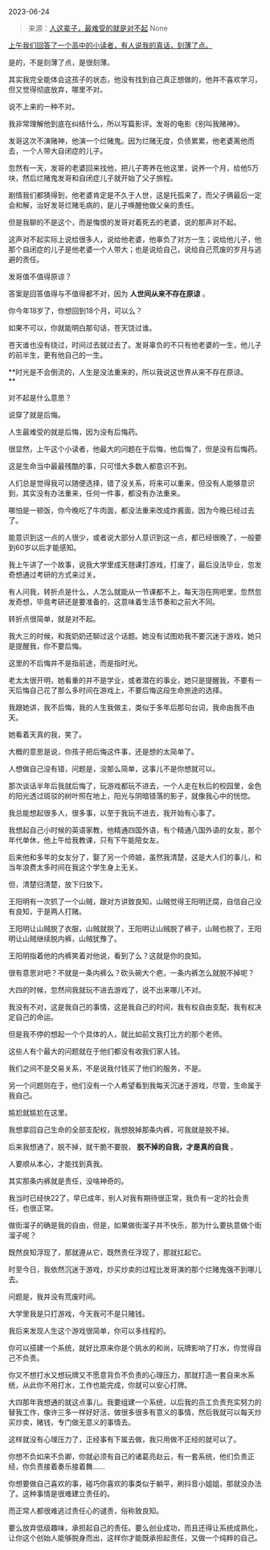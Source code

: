 2023-06-24

> 来源：[人这辈子，最难受的就是对不起](http://mp.weixin.qq.com/s?__biz=MzU3NDc5Nzc0NQ==&amp;mid=2247524742&amp;idx=1&amp;sn=fed935d000e8bb44d449f3a1092664db&amp;chksm=fd2ec358ca594a4e344deaeba5d83215e6a57f342efee756c8f994736e25334cf991ad7e7ee8&amp;scene=127#wechat_redirect)
> None

[上午我们回答了一个高中的小读者，有人说我的真话，刻薄了点。  
](http://mp.weixin.qq.com/s?__biz=MzU0MjYwNDU2Mw==&mid=2247511437&idx=1&sn=fad5b970c2ebcd7f384ef846d85ec3f6&chksm=fb1ac1f1cc6d48e7ce6617217ccfb74b044775935190d3f6b419cc51549b9b7635a9ff0f55ce&scene=21#wechat_redirect)

是的，不是刻薄了点，是很刻薄。

其实我完全能体会这孩子的状态，他没有找到自己真正想做的，他并不喜欢学习，但又觉得彻底放弃，哪里不对。  

说不上来的一种不对。

我非常理解他到底在纠结什么，所以写篇影评。发哥的电影《别叫我赌神》。  

发哥这次不演赌神，他演一个烂赌鬼。因为烂赌无度，负债累累，他老婆离他而去，一个人带大自闭症的儿子。  

忽然有一天，发哥的老婆回来找他，把儿子寄养在他这里，说养一个月，给他5万块，然后烂赌鬼发哥和自闭症儿子就开始了父子旅程。  

剧情我们都猜得到，他老婆肯定是不久于人世，这是托孤来了，而父子俩最后一定会和解，治好发哥烂赌毛病的，是儿子唤醒他做父亲的责任。  

但是我聊的不是这个，而是悔恨的发哥对着死去的老婆，说的那声对不起。

这声对不起实际上说给很多人，说给他老婆，他辜负了对方一生；说给他儿子，他那个自闭症的儿子是他老婆一个人带大；也是说给自己，说给自己荒废的岁月与逃避的责任。

发哥值不值得原谅？  

答案是回答值得与不值得都不对，因为 **人世间从来不存在原谅** 。  

你今年18岁了，你想回到18个月，可以么？  

如果不可以，你就能明白那句话，苍天饶过谁。  

苍天谁也没有绕过，时间过去就过去了。发哥辜负的不只有他老婆的一生，他儿子的前半生，更有他自己的一生。  

 **时光是不会倒流的，人生是没法重来的，所以我说这世界从来不存在原谅。  
**

对不起是什么意思？  

说穿了就是后悔。

人生最难受的就是后悔，因为没有后悔药。  

很显然，上午这个小读者，他最大的问题在于后悔，他后悔了，但是没有后悔药。  

这是生命当中最最残酷的事，只可惜大多数人都意识不到。  

人们总是觉得我可以随便选择，错了没关系，将来可以重来，但没有人能够意识到，其实没有办法重来，任何一件事，都没有办法重来。  

哪怕是一顿饭，你今晚吃了牛肉面，都没法重来改成炸酱面，因为今晚已经过去了。  

能意识到这一点的人很少，或者说大部分人意识到这一点，都已经很晚了，一般要到60岁以后才能感知。  

我上午讲了一个故事，说我大学里成天翘课打游戏，打废了，最后没法毕业，忽发奇想通过考研的方式来过关。  

有人问我，转折点是什么，人怎么就能从一节课都不上，每天泡在网吧里，忽然忽发奇想，毕竟考研还是要准备的，这意味着生活节奏和之前大不同。  

转折点很简单，就是对不起。  

我大三的时候，和我奶奶还聊过这个话题。她没有试图劝我不要沉迷于游戏，她只是提醒我，你不要后悔。

这里的不后悔并不是指前途，而是指时光。  

老太太很开明，她看重的并不是学业，或者潜在的事业，她只是提醒我，不要有一天后悔自己花了那么多时间在游戏上，不要后悔这段生命旅途的选择。

我跟她讲，我不后悔，我的人生我做主，类似于多年后那句台词，我命由我不由天。  

她看着天真的我，笑了。  

大概的意思是说，你孩子把后悔这件事，还是想的太简单了。  

人想做自己没有错，问题是，没那么简单，这事儿不是你想就可以。  

那次谈话半年后我就后悔了，玩游戏都玩不进去，一个人走在秋后的校园里，金色的阳光透过斑驳的树叶照在地上，阳光与阴暗错落的影子，就像我心中的恍惚。  

我总能想起很多人，很多事，以至于我玩不进去，我开始有心事了。  

我想起自己小时候的英语家教，他精通四国外语，有个精通八国外语的女友，那个年代单休，他上午给我教课，只有下午能陪女友。  

后来他和多年的女友分了，娶了另一个师娘，虽然我清楚，这是大人们的事儿，和当年浪费太多时间在我这个学生身上无关。

但，清楚归清楚，放下归放下。

王阳明有一次抓了一个山贼，跟对方讲致良知，山贼觉得王阳明迂腐，自信自己没有良知，于是两人打赌。  

王阳明让山贼脱了衣服，山贼就脱了，王阳明让山贼脱了裤子，山贼也脱了，王阳明让山贼继续脱内裤，山贼犹豫了。

王阳明指着他的内裤笑着对他说，看到了么？这就是你的良知。  

很有意思对吧？不就是一条内裤么？砍头碗大个疤，一条内裤怎么就脱不掉呢？  

大四的时候，忽然间我就玩不进去游戏了，说不出来哪儿不对。  

我没有不对，这是我自己的事情，这是我自己的时间，我有权自由支配，我有权决定自己的命运。  

但是我不停的想起一个个具体的人，就比如前文我打比方的那个老师。  

这些人有个最大的问题就在于他们都没有收我们家人钱。  

我们之间不是交易关系，不是说我付钱买了他们的服务，不是。  

另一个问题则在于，他们没有一个人希望看到我每天沉迷于游戏，尽管，生命属于我自己。  

尴尬就尴尬在这里。  

我想拿回自己生命的全部支配权，我想脱掉那条内裤，可我就是脱不掉。  

后来我想通了，脱不掉，就干脆不要脱， **脱不掉的自我，才是真的自我** 。

人要顺从本心，才能找到真我。

其实那条内裤就是责任，没啥神奇的。  

我当时已经快22了，早已成年，别人对我有期待很正常，我负有一定的社会责任，也很正常。  

做街溜子的确是我的自由，但是，如果做街溜子并不快乐，那为什么要执意做个街溜子呢？

既然良知浮现了，那就遵从它，既然责任浮现了，那就扛起它。

时至今日，我依然沉迷于游戏，炒买炒卖的过程比发哥演的那个烂赌鬼强不到哪儿去。

问题是，我并没有荒废时间。  

大学里我是只打游戏，今天我可不是只赌钱。

我后来发现人生这个游戏很简单，你可以多线程的。  

你可以搭建一个系统，就好比原来你是个挑水的和尚，玩牌影响了打水，你觉得自己不负责。  

你又不想打水又想玩牌又不愿意背负不负责的心理压力，那就打造一套自来水系统，从此你不用打水，工作也能完成，你就可以安心打牌。

大四那年我想通的就这点事儿。我要组建一个系统，以后我的员工负责充实努力的替我工作，像许三多一样好好活，做很多很多有意义的事情，然后我就可以每天炒买炒卖，赌钱，专门做无意义的事情去。  

这样就没有心理压力了，正经事有下属去做，我只用做不正经的就可以了。

你想不负如来不负卿，你就必须有自己的诸葛亮赵云，有一套系统，他们负责正经，你负责接着奏乐接着舞......

你想要做自己喜欢的事，碰巧你喜欢的事类似于躺平，刷抖音小姐姐，那就没办法了。这种事情是很难建立责任的。

而正常人都很难逃过责任心的谴责，俗称致良知。

要么放弃低级趣味，承担起自己的责任。要么创业成功，而且还得让系统成熟化，让你这个创始人能够脱身而出，这样你才能既承担起责任，又做一个纯粹的自己。

